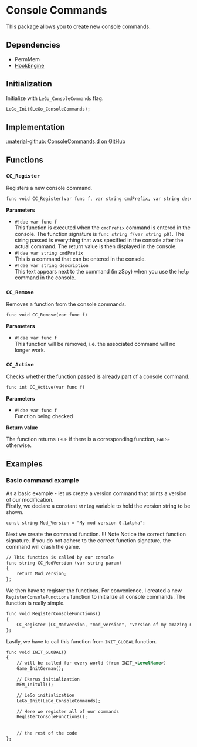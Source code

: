 # Console Commands
This package allows you to create new console commands.

## Dependencies

- PermMem
- [HookEngine](../tools/hook_engine.md)

## Initialization
Initialize with `LeGo_ConsoleCommands` flag.
```dae
LeGo_Init(LeGo_ConsoleCommands);
```

## Implementation
[:material-github: ConsoleCommands.d on GitHub](https://github.com/Lehona/LeGo/blob/dev/ConsoleCommands.d)

## Functions

### `CC_Register`
Registers a new console command.
```dae
func void CC_Register(var func f, var string cmdPrefix, var string description)
```
**Parameters**

- `#!dae var func f`  
    This function is executed when the `cmdPrefix` command is entered in the console. The function signature is `func string f(var string p0)`. The string passed is everything that was specified in the console after the actual command. The return value is then displayed in the console.
- `#!dae var string cmdPrefix`  
    This is a command that can be entered in the console.
- `#!dae var string description`  
    This text appears next to the command (in zSpy) when you use the `help` command in the console.

### `CC_Remove`
Removes a function from the console commands.
```dae
func void CC_Remove(var func f)
```
**Parameters**

- `#!dae var func f`  
    This function will be removed, i.e. the associated command will no longer work.

### `CC_Active`
Checks whether the function passed is already part of a console command.
```dae
func int CC_Active(var func f)
```
**Parameters**

- `#!dae var func f`  
    Function being checked

**Return value**

The function returns `TRUE` if there is a corresponding function, `FALSE` otherwise.

## Examples

### Basic command example
As a basic example - let us create a version command that prints a version of our modification.  
Firstly, we declare a constant `string` variable to hold the version string to be shown.
```dae
const string Mod_Version = "My mod version 0.1alpha";
```
Next we create the command function.
!!! Note
    Notice the correct function signature. If you do not adhere to the correct function signature, the command will crash the game.

```dae
// This function is called by our console
func string CC_ModVersion (var string param)
{
    return Mod_Version;
};
```
We then have to register the functions. For convenience, I created a new `RegisterConsoleFunctions` function to initialize all console commands. The function is really simple.
```dae
func void RegisterConsoleFunctions()
{
    CC_Register (CC_ModVersion, "mod_version", "Version of my amazing mod.");
};
```
Lastly, we have to call this function from `INIT_GLOBAL` function.
```dae
func void INIT_GLOBAL()
{
    // will be called for every world (from INIT_<LevelName>)
    Game_InitGerman();

    // Ikarus initialization
    MEM_InitAll();

    // LeGo initialization
    LeGo_Init(LeGo_ConsoleCommands);

    // Here we register all of our commands
    RegisterConsoleFunctions();
    
    
    // the rest of the code 
};
```
